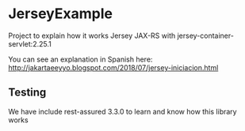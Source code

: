 # JerseyExample

Project to explain how it works Jersey JAX-RS with jersey-container-servlet:2.25.1

You can see an explanation in Spanish here: http://jakartaeeyyo.blogspot.com/2018/07/jersey-iniciacion.html

## Testing

We have include rest-assured 3.3.0 to learn and know how this library works